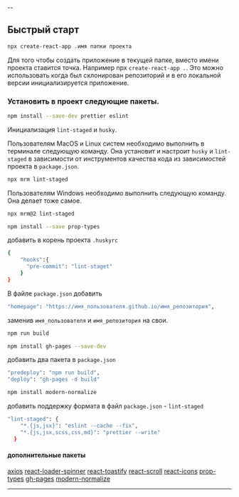 --

## Быстрый старт

```bash
npx create-react-app .имя папки проекта
```

Для того чтобы создать приложение в текущей папке, вместо имени проекта ставится
точка. Например npx `create-react-app .`. Это можно использовать когда был
склонирован репозиторий и в его локальной версии инициализируется приложение.

### Установить в проект следующие пакеты.

```bash
npm install --save-dev prettier eslint
```

Инициализация `lint-staged` и `husky`.

Пользователям MacOS и Linux систем необходимо выполнить в терминале следующую
команду. Она установит и настроит `husky` и `lint-staged` в зависимости от
инструментов качества кода из зависимостей проекта в `package.json`.

```bash
npx mrm lint-staged
```

Пользователям Windows необходимо выполнить следующую команду. Она делает тоже
самое.

```bash
npx mrm@2 lint-staged
```

```bash
npm install --save prop-types
```

добавить в корень проекта `.huskyrc`

```bash
{
    "hooks":{
      "pre-commit": "lint-staget"
    }
}
```

В файле `package.json` добавить

```bash
"homepage": "https://имя_пользователя.github.io/имя_репозитория",
```

заменив `имя_пользователя` и `имя_репозитория` на свои.

```bash
npm run build
```

```bash
npm install gh-pages --save-dev
```

добавить два пакета в `package.json`

```bash
"predeploy": "npm run build",
"deploy": "gh-pages -d build"
```

```bash
npm install modern-normalize
```

добавить поддержку формата в файл `package.json` - `lint-staged`

```bash
"lint-staged": {
    "*.{js,jsx}": "eslint --cache --fix",
    "*.{js,jsx,scss,css,md}": "prettier --write"
  }
```

#### дополнительные пакеты

[axios](https://www.npmjs.com/package/axios)
[react-loader-spinner](https://www.npmjs.com/package/react-loader-spinner)
[react-toastify](https://www.npmjs.com/package/react-toastify)
[react-scroll](https://www.npmjs.com/package/react-scroll)
[react-icons](https://react-icons.github.io/react-icons)
[prop-types](https://www.npmjs.com/package/prop-types)
[gh-pages](https://www.npmjs.com/package/gh-pages)
[modern-normalize](https://github.com/sindresorhus/modern-normalize)

---
